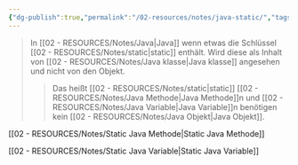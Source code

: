 ```yaml
---
{"dg-publish":true,"permalink":"/02-resources/notes/java-static/","tags":["informatik/code/java","informatik/code/OOP"],"noteIcon":"","updated":"2025-09-10T16:33:05.000+02:00"}
---
```


>In [[02 - RESOURCES/Notes/Java\|Java]] wenn etwas die Schlüssel [[02 - RESOURCES/Notes/static\|static]] enthält. Wird diese als Inhalt von [[02 - RESOURCES/Notes/Java klasse\|Java klasse]] angesehen und nicht von den Objekt.
>>Das heißt [[02 - RESOURCES/Notes/static\|static]] [[02 - RESOURCES/Notes/Java Methode\|Java Methode]]n und [[02 - RESOURCES/Notes/Java Variable\|Java Variable]]n benötigen kein [[02 - RESOURCES/Notes/Java Objekt\|Java Objekt]].

[[02 - RESOURCES/Notes/Static Java Methode\|Static Java Methode]]

[[02 - RESOURCES/Notes/Static Java Variable\|Static Java Variable]]